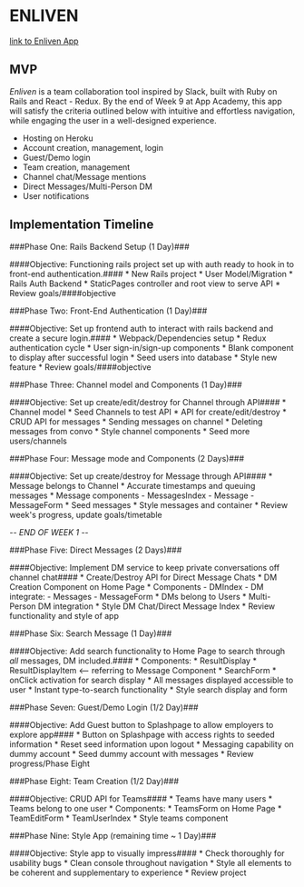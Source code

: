 # **ENLIVEN** #

[link to Enliven App](https://enlivenus.herokuapp.com)

## MVP ##

_Enliven_ is a team collaboration tool inspired by Slack, built with Ruby on Rails and React - Redux. By the end of Week 9 at App Academy, this app will satisfy the criteria outlined below with intuitive and effortless navigation, while engaging the user in a well-designed experience.
 * Hosting on Heroku
 * Account creation, management, login
 * Guest/Demo login
 * Team creation, management
 * Channel chat/Message mentions
 * Direct Messages/Multi-Person DM
 * User notifications

## Implementation Timeline ##

###Phase One: Rails Backend Setup (1 Day)###

####Objective: Functioning rails project set up with auth ready to hook in to front-end authentication.####
    * New Rails project
    * User Model/Migration
    * Rails Auth Backend
    * StaticPages controller and root view to serve API
    * Review goals/####objective

###Phase Two: Front-End Authentication (1 Day)###

####Objective: Set up frontend auth to interact with rails backend and create a secure login.####
    * Webpack/Dependencies setup
    * Redux authentication cycle
    * User sign-in/sign-up components
    * Blank component to display after successful login
    * Seed users into database
    * Style new feature
    * Review goals/####objective

###Phase Three: Channel model and Components (1 Day)###

####Objective: Set up create/edit/destroy for Channel through API####
    * Channel model
    * Seed Channels to test API
    * API for create/edit/destroy
    * CRUD API for messages
    * Sending messages on channel
    * Deleting messages from convo
    * Style channel components
    * Seed more users/channels

###Phase Four: Message mode and Components (2 Days)###

####Objective: Set up create/destroy for Message through API####
    * Message belongs to Channel
    * Accurate timestamps and queuing messages
    * Message components
      - MessagesIndex
      - Message
      - MessageForm
    * Seed messages
    * Style messages and container
    * Review week's progress, update goals/timetable

-- *END OF WEEK 1* --

###Phase Five: Direct Messages (2 Days)###

####Objective: Implement DM service to keep private conversations off channel chat####
    * Create/Destroy API for Direct Message Chats
    * DM Creation Component on Home Page
    * Components
      - DMIndex
      - DM
      integrate:
      - Messages
      - MessageForm
    * DMs belong to Users
    * Multi-Person DM integration
    * Style DM Chat/Direct Message Index
    * Review functionality and style of app

###Phase Six: Search Message (1 Day)###

####Objective: Add search functionality to Home Page to search through _all_ messages, DM included.####
    * Components:
      * ResultDisplay
      * ResultDisplayItem <-- referring to Message Component
      * SearchForm
    * onClick activation for search display
    * All messages displayed accessible to user
    * Instant type-to-search functionality
    * Style search display and form

###Phase Seven: Guest/Demo Login (1/2 Day)###

####Objective: Add Guest button to Splashpage to allow employers to explore app####
    * Button on Splashpage with access rights to seeded information
    * Reset seed information upon logout
    * Messaging capability on dummy account
    * Seed dummy account with messages
    * Review progress/Phase Eight

###Phase Eight: Team Creation (1/2 Day)###

####Objective: CRUD API for Teams####
    * Teams have many users
    * Teams belong to one user
    * Components:
      * TeamsForm on Home Page
      * TeamEditForm
      * TeamUserIndex
    * Style teams component

###Phase Nine: Style App (remaining time ~ 1 Day)###

####Objective: Style app to visually impress####
    * Check thoroughly for usability bugs
    * Clean console throughout navigation
    * Style all elements to be coherent and supplementary to experience
    * Review project
